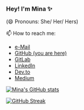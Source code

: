 ### Hey! I'm Mina ✨

(😄 Pronouns: She/ Her/ Hers)

📫 How to reach me:
* [e-Mail](mailto:husseinpourmina@gmail.com)
* [GitHub (you are here)](https://github.com/Minarctic)
* [GitLab](https://gitlab.com/Minarctic)
* [LinkedIn](https://www.linkedin.com/in/hosseinpourmina/)
* [Dev.to](https://dev.to/minarctic)
* [Medium](https://medium.com/@minarctic)


[![Mina's GitHub stats](https://github-readme-stats.vercel.app/api?username=Minarctic&show_icons=true&theme=github_dark_dimmed)](https://github.com/anuraghazra/github-readme-stats)

[![GitHub Streak](https://github-readme-streak-stats.herokuapp.com?user=Minarctic&theme=github-dark-dimmed&date_format=M%20j%5B%2C%20Y%5D)](https://git.io/streak-stats)
